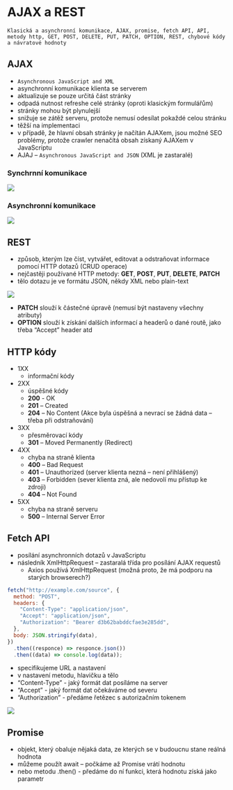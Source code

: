 # AJAX a REST

`Klasická a asynchronní komunikace, AJAX, promise, fetch API, API, metody http, GET, POST, DELETE, PUT, PATCH, OPTION, REST, chybové kódy a návratové hodnoty`

## AJAX

- `Asynchronous JavaScript and XML`
- asynchronní komunikace klienta se serverem
- aktualizuje se pouze určitá část stránky
- odpadá nutnost refreshe celé stránky (oproti klasickým formulářům)
- stránky mohou být plynulejší
- snižuje se zátěž serveru, protože nemusí odesílat pokaždé celou stránku
- těžší na implementaci
- v případě, že hlavní obsah stránky je načítán AJAXem, jsou možné SEO problémy, protože crawler nenačítá obsah získaný AJAXem v JavaScriptu
- AJAJ – `Asynchronous JavaScript and JSON` (XML je zastaralé)

### Synchrnní komunikace

<image src="./images/noajax.PNG">

### Asynchronní komunikace

<image src="./images/ajax.PNG">

## REST

- způsob, kterým lze číst, vytvářet, editovat a odstraňovat informace pomocí HTTP dotazů (CRUD operace)
- nejčastěji používané HTTP metody: **GET**, **POST**, **PUT**, **DELETE**, **PATCH**
- tělo dotazu je ve formátu JSON, někdy XML nebo plain-text

<image src="./images/rest.PNG">

- **PATCH** slouží k částečné úpravě (nemusí být nastaveny všechny atributy)
- **OPTION** slouží k získání dalších informací a headerů o dané routě, jako třeba “Accept” header atd

## HTTP kódy

- 1XX
  - informační kódy
- 2XX
  - úspěšné kódy
  - **200** - OK
  - **201** – Created
  - **204** – No Content (Akce byla úspěšná a nevrací se žádná data – třeba při odstraňování)
- 3XX
  - přesměrovací kódy
  - **301** – Moved Permanently (Redirect)
- 4XX
  - chyba na straně klienta
  - **400** – Bad Request
  - **401** – Unauthorized (server klienta nezná – není přihlášený)
  - **403** – Forbidden (sever klienta zná, ale nedovolí mu přístup ke zdroji)
  - **404** – Not Found
- 5XX
  - chyba na straně serveru
  - **500** – Internal Server Error

## Fetch API

- posílání asynchronních dotazů v JavaScriptu
- následník XmlHttpRequest – zastaralá třída pro posílání AJAX requestů
  - Axios používá XmlHttpRequest (možná proto, že má podporu na starých browserech?)

```javascript
fetch("http://example.com/source", {
  method: "POST",
  headers: {
    "Content-Type": "application/json",
    "Accept": "application/json",
    "Authorization": "Bearer d3b62babddcfae3e285dd",
  },
  body: JSON.stringify(data),
})
  .then((responce) => responce.json())
  .then((data) => console.log(data));
```

- specifikujeme URL a nastavení
- v nastavení metodu, hlavičku a tělo
- “Content-Type” - jaký formát dat posíláme na server
- “Accept” - jaký formát dat očekáváme od severu
- “Authorization” - předáme řetězec s autorizačním tokenem

<image src="./images/fetch.PNG">

## Promise

- objekt, který obaluje nějaká data, ze kterých se v budoucnu stane reálná hodnota
- můžeme použít await – počkáme až Promise vrátí hodnotu
- nebo metodu .then() - předáme do ní funkci, která hodnotu získá jako parametr


